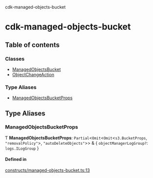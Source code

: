 cdk-managed-objects-bucket

# cdk-managed-objects-bucket

## Table of contents

### Classes

- [ManagedObjectsBucket](classes/ManagedObjectsBucket.md)
- [ObjectChangeAction](classes/ObjectChangeAction.md)

### Type Aliases

- [ManagedObjectsBucketProps](index.md#managedobjectsbucketprops)

## Type Aliases

### ManagedObjectsBucketProps

Ƭ **ManagedObjectsBucketProps**: `Partial`\<`Omit`\<`Omit`\<`s3.BucketProps`, ``"removalPolicy"``\>, ``"autoDeleteObjects"``\>\> & \{ `objectManagerLogGroup?`: `logs.ILogGroup`  }

#### Defined in

[constructs/managed-objects-bucket.ts:13](https://github.com/paulbarmstrong/cdk-managed-objects-bucket/blob/main/lib/constructs/managed-objects-bucket.ts#L13)
